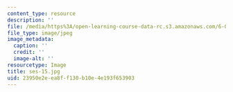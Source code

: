 ```yaml
---
content_type: resource
description: ''
file: /media/https%3A/open-learning-course-data-rc.s3.amazonaws.com/6-00sc-introduction-to-computer-science-and-programming-spring-2011/23950e2eea8ff130b10e4e193f653903_ses-15.jpg
file_type: image/jpeg
image_metadata:
  caption: ''
  credit: ''
  image-alt: ''
resourcetype: Image
title: ses-15.jpg
uid: 23950e2e-ea8f-f130-b10e-4e193f653903
---
```

